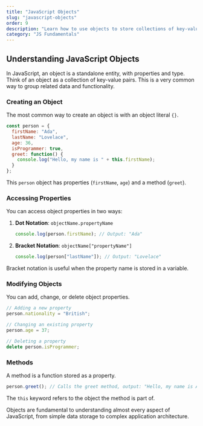 ```yaml
---
title: "JavaScript Objects"
slug: "javascript-objects"
order: 9
description: "Learn how to use objects to store collections of key-value data in JavaScript."
category: "JS Fundamentals"
---
```


## Understanding JavaScript Objects

In JavaScript, an object is a standalone entity, with properties and type. Think of an object as a collection of key-value pairs. This is a very common way to group related data and functionality.

### Creating an Object

The most common way to create an object is with an object literal `{}`.

```javascript
const person = {
  firstName: "Ada",
  lastName: "Lovelace",
  age: 36,
  isProgrammer: true,
  greet: function() {
    console.log("Hello, my name is " + this.firstName);
  }
};
```

This `person` object has properties (`firstName`, `age`) and a method (`greet`).

### Accessing Properties

You can access object properties in two ways:

1.  **Dot Notation**: `objectName.propertyName`
    ```javascript
    console.log(person.firstName); // Output: "Ada"
    ```

2.  **Bracket Notation**: `objectName["propertyName"]`
    ```javascript
    console.log(person["lastName"]); // Output: "Lovelace"
    ```

Bracket notation is useful when the property name is stored in a variable.

### Modifying Objects

You can add, change, or delete object properties.

```javascript
// Adding a new property
person.nationality = "British";

// Changing an existing property
person.age = 37;

// Deleting a property
delete person.isProgrammer;
```

### Methods

A method is a function stored as a property.

```javascript
person.greet(); // Calls the greet method, output: "Hello, my name is Ada"
```
The `this` keyword refers to the object the method is part of.

Objects are fundamental to understanding almost every aspect of JavaScript, from simple data storage to complex application architecture.
